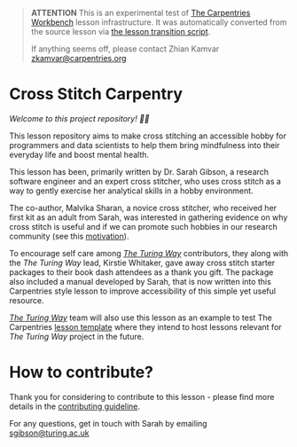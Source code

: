 > **ATTENTION** This is an experimental test of [The Carpentries Workbench](https://carpentries.github.io/workbench) lesson infrastructure.
> It was automatically converted from the source lesson via [the lesson transition script](https://github.com/carpentries/lesson-transition/).
> 
> If anything seems off, please contact Zhian Kamvar [zkamvar@carpentries.org](mailto:zkamvar@carpentries.org)

# Cross Stitch Carpentry

*Welcome to this project repository! 🎉🎉*

This lesson repository aims to make cross stitching an accessible hobby for programmers and data scientists to help them bring mindfulness into their everyday life and boost mental health.

This lesson has been, primarily written by Dr. Sarah Gibson, a research software engineer and an expert cross stitcher, who uses cross stitch as a way to gently exercise her analytical skills in a hobby environment.

The co-author, Malvika Sharan, a novice cross stitcher, who received her first kit as an adult from Sarah, was interested in gathering evidence on why cross stitch is useful and if we can promote such hobbies in our research community (see this [motivation](https://sgibson91.github.io/cross-stitch-carpentry/motivation/index.html)).

To encourage self care among [*The Turing Way*](https://github.com/alan-turing-institute/the-turing-way) contributors, they along with the *The Turing Way* lead, Kirstie Whitaker, gave away cross stitch starter packages to their book dash attendees as a thank you gift.
The package also included a manual developed by Sarah, that is now written into this Carpentries style lesson to improve accessibility of this simple yet useful resource.

[*The Turing Way*](https://github.com/alan-turing-institute/the-turing-way) team will also use this lesson as an example to test The Carpentries [lesson template](https://github.com/carpentries/lesson-example) where they intend to host lessons relevant for *The Turing Way* project in the future.

# How to contribute?

Thank you for considering to contribute to this lesson - please find more details in the [contributing guideline](https://github.com/sgibson91/cross-stitch-carpentry/blob/gh-pages/CONTRIBUTING.md).

For any questions, get in touch with Sarah by emailing [sgibson@turing.ac.uk](mailto:sgibson@turing.ac.uk)


